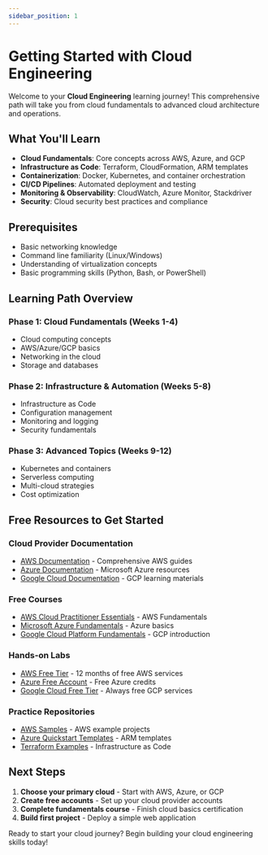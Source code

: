 ```yaml
---
sidebar_position: 1
---
```


# Getting Started with Cloud Engineering

Welcome to your **Cloud Engineering** learning journey! This comprehensive path will take you from cloud fundamentals to advanced cloud architecture and operations.

## What You'll Learn

- **Cloud Fundamentals**: Core concepts across AWS, Azure, and GCP
- **Infrastructure as Code**: Terraform, CloudFormation, ARM templates
- **Containerization**: Docker, Kubernetes, and container orchestration
- **CI/CD Pipelines**: Automated deployment and testing
- **Monitoring & Observability**: CloudWatch, Azure Monitor, Stackdriver
- **Security**: Cloud security best practices and compliance

## Prerequisites

- Basic networking knowledge
- Command line familiarity (Linux/Windows)
- Understanding of virtualization concepts
- Basic programming skills (Python, Bash, or PowerShell)

## Learning Path Overview

### Phase 1: Cloud Fundamentals (Weeks 1-4)
- Cloud computing concepts
- AWS/Azure/GCP basics
- Networking in the cloud
- Storage and databases

### Phase 2: Infrastructure & Automation (Weeks 5-8)
- Infrastructure as Code
- Configuration management
- Monitoring and logging
- Security fundamentals

### Phase 3: Advanced Topics (Weeks 9-12)
- Kubernetes and containers
- Serverless computing
- Multi-cloud strategies
- Cost optimization

## Free Resources to Get Started

### Cloud Provider Documentation
- [AWS Documentation](https://docs.aws.amazon.com/) - Comprehensive AWS guides
- [Azure Documentation](https://docs.microsoft.com/en-us/azure/) - Microsoft Azure resources
- [Google Cloud Documentation](https://cloud.google.com/docs) - GCP learning materials

### Free Courses
- [AWS Cloud Practitioner Essentials](https://aws.amazon.com/training/digital/aws-cloud-practitioner-essentials/) - AWS Fundamentals
- [Microsoft Azure Fundamentals](https://docs.microsoft.com/en-us/learn/paths/azure-fundamentals/) - Azure basics
- [Google Cloud Platform Fundamentals](https://cloud.google.com/training/courses/gcp-fundamentals) - GCP introduction

### Hands-on Labs
- [AWS Free Tier](https://aws.amazon.com/free/) - 12 months of free AWS services
- [Azure Free Account](https://azure.microsoft.com/en-us/free/) - Free Azure credits
- [Google Cloud Free Tier](https://cloud.google.com/free) - Always free GCP services

### Practice Repositories
- [AWS Samples](https://github.com/aws-samples) - AWS example projects
- [Azure Quickstart Templates](https://github.com/Azure/azure-quickstart-templates) - ARM templates
- [Terraform Examples](https://github.com/hashicorp/terraform/tree/main/examples) - Infrastructure as Code

## Next Steps

1. **Choose your primary cloud** - Start with AWS, Azure, or GCP
2. **Create free accounts** - Set up your cloud provider accounts
3. **Complete fundamentals course** - Finish cloud basics certification
4. **Build first project** - Deploy a simple web application

Ready to start your cloud journey? Begin building your cloud engineering skills today!
